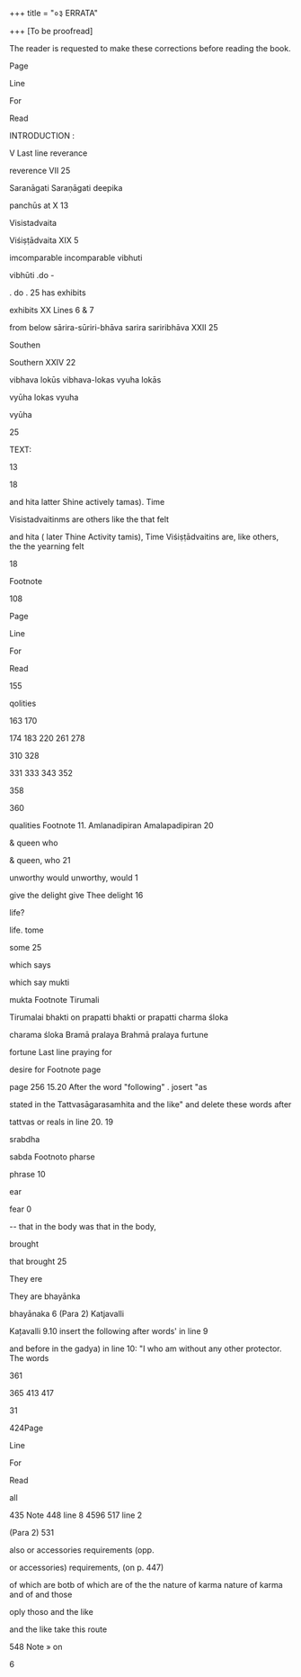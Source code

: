 +++
title = "०३ ERRATA"

+++
[To be proofread]

The reader is requested to make these corrections before reading the book.

Page

Line

For

Read

INTRODUCTION :

V Last line reverance

reverence VII 25

Saranāgati Saraṇāgati deepika

panchūs at X 13

Visistadvaita

Viśiṣṭādvaita XIX 5

imcomparable incomparable vibhuti

vibhūti .do -

. do . 25 has exhibits

exhibits XX Lines 6 & 7

from below sārira-sūriri-bhāva sarira sariribhāva XXII 25

Southen

Southern XXIV 22

vibhava lokūs vibhava-lokas vyuha lokās

vyūha lokas vyuha

vyūha

25

TEXT:

13

18

and hita latter Shine actively tamas). Time

Visistadvaitinms are others like the that felt

and hita ( later Thine Activity tamis), Time Viśiṣṭādvaitins are, like others, the the yearning felt

18

Footnote

108

Page

Line

For

Read

155

qolities

163 170

174 183 220 261 278

310 328

331 333 343 352

358

360

qualities Footnote 11. Amlanadipiran Amalapadipiran 20

& queen who

& queen, who 21

unworthy would unworthy, would 1

give the delight give Thee delight 16

life?

life. tome

some 25

which says

which say mukti

mukta Footnote Tirumali

Tirumalai bhakti on prapatti bhakti or prapatti charma śloka

charama śloka Bramā pralaya Brahmā pralaya furtune

fortune Last line praying for

desire for Footnote page

page 256 15.20 After the word "following" . josert "as

stated in the Tattvasāgarasamhita and the like" and delete these words after

tattvas or reals in line 20. 19

srabdha

sabda Footnoto pharse

phrase 10

ear

fear 0

-- that in the body was that in the body,

brought

that brought 25

They ere

They are bhayānka

bhayānaka 6 (Para 2) Katjavalli

Kațavalli 9.10 insert the following after words' in line 9

and before in the gadya) in line 10: "I who am without any other protector. The words

361

365 413 417

31

424Page

Line

For

Read

all

435 Note 448 line 8 4596 517 line 2

(Para 2) 531

also or accessories requirements (opp.

or accessories) requirements, (on p. 447)

of which are botb of which are of the the nature of karma nature of karma and of and those

oply thoso and the like

and the like take this route

548 Note » on

6